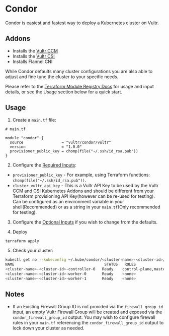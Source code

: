 # Condor

Condor is easiest and fastest way to deploy a Kubernetes cluster on Vultr. 

## Addons
  * Installs the [Vultr CCM](https://github.com/vultr/vultr-cloud-controller-manager)
  * Installs the [Vultr CSI](https://github.com/vultr/vultr-csi)
  * Installs Flannel CNI

While Condor defaults many cluster configurations you are also able to adjust and fine tune the cluster to your specific needs.

Please refer to the [Terraform Module Registry Docs](https://registry.terraform.io/modules/vultr/condor/vultr/latest) for usage and input details, or see the Usage section below for a quick start.

## Usage
1. Create a `main.tf` file:
``` hcl
# main.tf

module "condor" {
  source                 = "vultr/condor/vultr"
  version                = "1.0.0"
  provisioner_public_key = chomp(file("~/.ssh/id_rsa.pub"))
}
```
2. Configure the [Required Inputs](https://registry.terraform.io/modules/linode/k8s/linode/latest?tab=inputs#required-inputs):
  * `provisioner_public_key` -  For example, using Terraform functions: `chomp(file("~/.ssh/id_rsa.pub"))`.
  * `cluster_vultr_api_key` - This is a Vultr API Key to be used by the Vultr CCM and CSI Kubernetes Addons and should be different from your Terraform provisioning API Key(however can be re-used for testing). Can be configured as an environment variable in your shell(Recommended) or as a string in your `main.tf`(Only recommended for testing).

3. Configure the [Optional Inputs](https://registry.terraform.io/modules/linode/k8s/linode/latest?tab=inputs#optional-inputs) if you wish to change from the defaults.

4. Deploy
``` sh
terraform apply
```

5. Check your cluster:

``` sh
kubectl get no --kubeconfig ~/.kube/condor/<cluster-name>-<cluster-id>/configkubectl --kubeconfig ~/.kube/condor/condor-test-728e1059637c7a78/config get no
NAME                                        STATUS   ROLES                  AGE   VERSION
<cluster-name>-<cluster-id>-controller-0   Ready    control-plane,master   16h   v1.20.2
<cluster-name>-<cluster-id>-worker-0       Ready    <none>                 16h   v1.20.2
<cluster-name>-<cluster-id>-worker-1       Ready    <none>                 16h   v1.20.2
```

## Notes
 * If an Existing Firewall Group ID is not provided via the `firewall_group_id` input, an empty Vultr Firewall Group will be created and exposed via the `condor_firewall_group_id` output. You may wish to configure firewall rules in your `main.tf` referencing the `condor_firewall_group_id` output to lock down your cluster as needed. 

